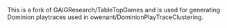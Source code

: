 This is a fork of GAIGResearch/TableTopGames and is used for generating Dominion playtraces used in owenant/DominionPlayTraceClustering. 



